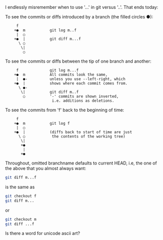 <!--
.. title: Git: When to use three dots vs two
.. slug: git-when-to-use-three-dots-vs-two
.. date: 2015-08-25 11:51:30-05:00
.. tags: Geek,Version control,Git
.. link: 
.. description: 
.. type: text
-->


I endlessly misremember when to use '...' in git versus '..'. That ends
today:

To see the commits or diffs introduced by a branch (the filled circles ●):

```text
     f
    +●  m           git log m..f
     |  ○
    +●  |           git diff m...f
      \ ○
       \|
        ○
```

To see the commits or diffs between the tip of one branch and another:

```text
     f              git log m...f
    +●  m           All commits look the same,
     |  ●-          unless you use --left-right, which
    +●  |           shows where each commit comes from.
      \ ●-
       \|           git diff m..f
        ○           '-' commits are shown inverted,
                     i.e. additions as deletions.
```

To see the commits from 'f' back to the beginning of time:

```text
     f
    +●  m           git log f
     |  ○
    +●  |           (diffs back to start of time are just
      \ ○            the contents of the working tree)
       \|
       +●
        |
       +●
```

Throughout, omitted branchname defaults to current HEAD, i.e, the one of the
above that you almost always want:

``` bash
git diff m...f
```

is the same as

``` bash
git checkout f
git diff m...
```

or

``` bash
git checkout m
git diff ...f
```

Is there a word for unicode ascii art?
